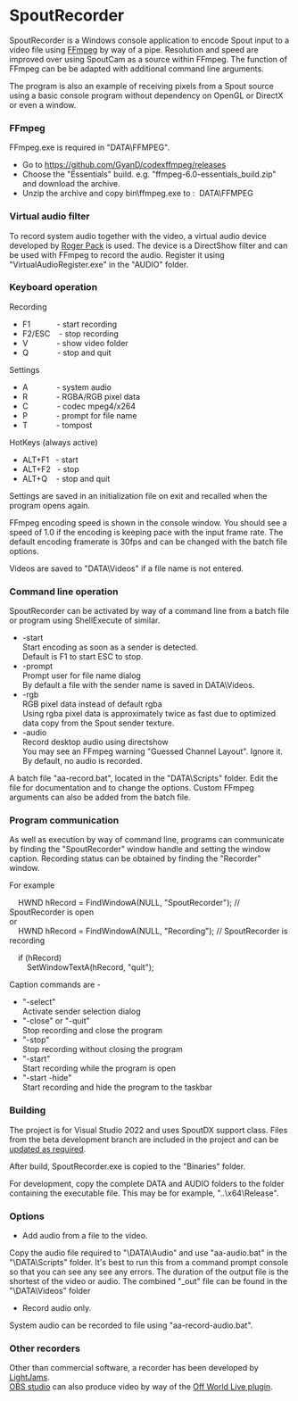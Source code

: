 # SpoutRecorder

SpoutRecorder is a Windows console application to encode Spout input to a video file using [FFmpeg](https://www.ffmpeg.org/) by way of a pipe. Resolution and speed are improved over using SpoutCam as a source within FFmpeg. The function of FFmpeg can be be adapted with additional command line arguments.

The program is also an example of receiving pixels from a Spout source using a basic console program without dependency on OpenGL or DirectX or even a window.

### FFmpeg

FFmpeg.exe is required in "DATA\FFMPEG".

* Go to https://github.com/GyanD/codexffmpeg/releases
* Choose the "Essentials" build. e.g. "ffmpeg-6.0-essentials_build.zip" and download the archive.
* Unzip the archive and copy bin\ffmpeg.exe to : &nbsp;DATA\FFMPEG

### Virtual audio filter

To record system audio together with the video, a virtual audio device developed by [Roger Pack](https://github.com/rdp/virtual-audio-capture-grabber-device) is used. The device is a DirectShow filter and can be used with FFmpeg to record the audio. Register it using "VirtualAudioRegister.exe" in the "AUDIO" folder.

### Keyboard operation

Recording
* F1 &nbsp;&nbsp;&nbsp;&nbsp;&nbsp;&nbsp;&nbsp;&nbsp;&nbsp;&nbsp; - start recording
* F2/ESC &nbsp;&nbsp; - stop recording
* V &nbsp;&nbsp;&nbsp;&nbsp;&nbsp;&nbsp;&nbsp;&nbsp;&nbsp;&nbsp;&nbsp; - show video folder
* Q &nbsp;&nbsp;&nbsp;&nbsp;&nbsp;&nbsp;&nbsp;&nbsp;&nbsp;&nbsp;&nbsp; - stop and quit

Settings
* A &nbsp;&nbsp;&nbsp;&nbsp;&nbsp;&nbsp;&nbsp;&nbsp;&nbsp;&nbsp;&nbsp; - system audio
* R &nbsp;&nbsp;&nbsp;&nbsp;&nbsp;&nbsp;&nbsp;&nbsp;&nbsp;&nbsp;&nbsp; - RGBA/RGB pixel data
* C &nbsp;&nbsp;&nbsp;&nbsp;&nbsp;&nbsp;&nbsp;&nbsp;&nbsp;&nbsp;&nbsp; - codec mpeg4/x264
* P &nbsp;&nbsp;&nbsp;&nbsp;&nbsp;&nbsp;&nbsp;&nbsp;&nbsp;&nbsp;&nbsp; - prompt for file name
* T &nbsp;&nbsp;&nbsp;&nbsp;&nbsp;&nbsp;&nbsp;&nbsp;&nbsp;&nbsp;&nbsp; - tompost

HotKeys (always active)
* ALT+F1 &nbsp; - start
* ALT+F2 &nbsp; - stop
* ALT+Q &nbsp;&nbsp; - stop and quit

Settings are saved in an initialization file on exit and recalled when the program opens again.

FFmpeg encoding speed is shown in the console window. You should see a speed of 1.0 if the encoding is keeping pace with the input frame rate. The default encoding framerate is 30fps and can be changed with the batch file options.

Videos are saved to "DATA\Videos" if a file name is not entered. 

### Command line operation

SpoutRecorder can be activated by way of a command line from a batch file or program using ShellExecute of similar.

* -start\
Start encoding as soon as a sender is detected.\
Default is F1 to start ESC to stop.
* -prompt\
Prompt user for file name dialog\
By default a file with the sender name is saved in DATA\Videos.
* -rgb\
RGB pixel data instead of default rgba\
Using rgba pixel data is approximately twice as fast due to optimized data copy from the Spout sender texture.
* -audio\
Record desktop audio using directshow\
You may see an FFmpeg warning "Guessed Channel Layout". Ignore it.\
By default, no audio is recorded.

A batch file "aa-record.bat", located in the "DATA\Scripts" folder. Edit the file for documentation and to change the options. Custom FFmpeg arguments can also be added from the batch file.

### Program communication

As well as execution by way of command line, programs can communicate by finding the "SpoutRecorder" window handle and setting the window caption. Recording status can be obtained by finding the "Recorder" window.

For example

&nbsp;&nbsp;&nbsp;&nbsp;HWND hRecord = FindWindowA(NULL, "SpoutRecorder"); // SpoutRecorder is open\
or\
&nbsp;&nbsp;&nbsp;&nbsp;HWND hRecord = FindWindowA(NULL, "Recording"); // SpoutRecorder is recording

&nbsp;&nbsp;&nbsp;&nbsp;if (hRecord)\
&nbsp;&nbsp;&nbsp;&nbsp;&nbsp;&nbsp;&nbsp;&nbsp;SetWindowTextA(hRecord, "quit");

Caption commands are -

* "-select"\
Activate sender selection dialog
* "-close" or "-quit"\
Stop recording and close the program
* "-stop"\
Stop recording without closing the program
* "-start"\
Start recording while the program is open
* "-start -hide"\
Start recording and hide the program to the taskbar

### Building

The project is for Visual Studio 2022 and uses SpoutDX support class. Files from the beta development branch are included in the project and can be [updated as required](https://github.com/leadedge/Spout2).

After build, SpoutRecorder.exe is copied to the "Binaries" folder.

For development, copy the complete DATA and AUDIO folders to the folder containing the executable file.
This may be for example, "..\x64\Release".

### Options

* Add audio from a file to the video.

Copy the audio file required to "\DATA\Audio" and use "aa-audio.bat" in the "\DATA\Scripts" folder. It's best to run this from a command prompt console so that you can see any see any errors. The duration of the output file is the shortest of the video or audio. The combined "_out" file can be found in the "\DATA\Videos" folder

* Record audio only.

System audio can be recorded to file using "aa-record-audio.bat".

### Other recorders

Other than commercial software, a recorder has been developed by [LightJams](https://www.lightjams.com/spout-recorder.html).\
[OBS studio](https://obsproject.com/) can also produce video by way of the [Off World Live plugin](https://github.com/Off-World-Live/obs-spout2-plugin). 
